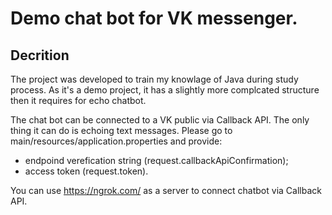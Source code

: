 # Demo chat bot for VK messenger. 
## Decrition 
The project was developed to train my knowlage of Java during study process. As it's a demo project, it has a slightly more complcated structure then it requires for echo chatbot. 

The chat bot can be connected to a VK public via Callback API. The only thing it can do is echoing text messages.
Please go to main/resources/application.properties and provide: 
 - endpoind verefication string (request.callbackApiConfirmation);
 - access token (request.token).
 
You can use https://ngrok.com/ as a server to connect chatbot via Callback API.
